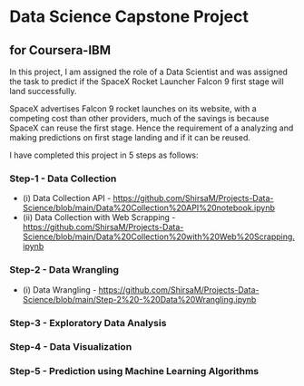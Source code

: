 # Data Science Capstone Project
## for Coursera-IBM
In this project, I am assigned the role of a Data Scientist and was assigned the task to predict if the SpaceX Rocket Launcher Falcon 9 first stage will land successfully.

SpaceX advertises Falcon 9 rocket launches on its website, with a competing cost than other providers, much of the savings is because SpaceX can reuse the first stage. 
Hence the requirement of a analyzing and making predictions on first stage landing and if it can be reused.

I have completed this project in 5 steps as follows:

### Step-1 - Data Collection

* (i) Data Collection API - https://github.com/ShirsaM/Projects-Data-Science/blob/main/Data%20Collection%20API%20notebook.ipynb
* (ii) Data Collection with Web Scrapping - https://github.com/ShirsaM/Projects-Data-Science/blob/main/Data%20Collection%20with%20Web%20Scrapping.ipynb

### Step-2 - Data Wrangling

* (i) Data Wrangling - https://github.com/ShirsaM/Projects-Data-Science/blob/main/Step-2%20-%20Data%20Wrangling.ipynb

### Step-3 - Exploratory Data Analysis 

### Step-4 - Data Visualization 

### Step-5 - Prediction using Machine Learning Algorithms
